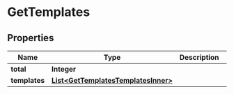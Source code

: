 

# GetTemplates


## Properties

| Name | Type | Description | Notes |
|------------ | ------------- | ------------- | -------------|
|**total** | **Integer** |  |  [optional] |
|**templates** | [**List&lt;GetTemplatesTemplatesInner&gt;**](GetTemplatesTemplatesInner.md) |  |  [optional] |



